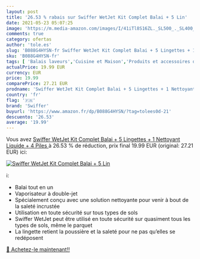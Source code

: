 ```yaml
---
layout: post
title: '26.53 % rabais sur Swiffer WetJet Kit Complet Balai + 5 Lin'
date: 2021-05-23 05:07:25
image: 'https://m.media-amazon.com/images/I/41iTl8S16ZL._SL500_._SL400_.jpg'
comments: true
category: ofertas
author: 'tole.es'
slug: 'B088G4HYSN-fr Swiffer WetJet Kit Complet Balai + 5 Lingettes + 1...'
sku: 'B088G4HYSN-fr'
tags: [ 'Balais laveurs','Cuisine et Maison','Produits et accessoires de nettoyage','swiffer', ]
actualPrice: 19.99 EUR
currency: EUR
price: 19.99
comparePrice: 27.21 EUR
prodname: 'Swiffer WetJet Kit Complet Balai + 5 Lingettes + 1 Nettoyant Liquide + 4 Piles '
country: 'fr'
flag: '🇫🇷'
brand: 'Swiffer'
buyurl: 'https://www.amazon.fr/dp/B088G4HYSN/?tag=tolees0d-21'
descuento: '26.53'
average: '19.99'
---
```


Vous avez [Swiffer WetJet Kit Complet Balai + 5 Lingettes + 1 Nettoyant Liquide + 4 Piles ](https://www.amazon.fr/dp/B088G4HYSN/?tag=tolees0d-21)  à  26.53 % de réduction, prix final  19.99 EUR (original: 27.21 EUR) ici:

[![Swiffer WetJet Kit Complet Balai + 5 Lin](https://m.media-amazon.com/images/I/41iTl8S16ZL._SL500_._SL400_.jpg)](https://www.amazon.fr/dp/B088G4HYSN/?tag=tolees0d-21)

ℹ️:

- Balai tout en un
- Vaporisateur à double-jet
- Spécialement conçu avec une solution nettoyante pour venir à bout de la saleté incrustée
- Utilisation en toute sécurité sur tous types de sols
- Swiffer WetJet peut être utilisé en toute sécurité sur quasiment tous les types de sols, même le parquet
- La lingette retient la poussière et la saleté pour ne pas qu’elles se redéposent

[🛒 Achetez-le maintenant!!](https://www.amazon.fr/dp/B088G4HYSN/?tag=tolees0d-21)
